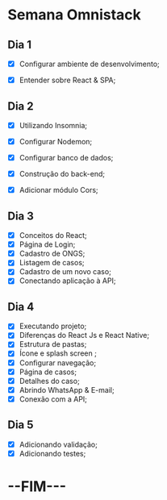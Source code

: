# Semana Omnistack

## Dia 1

- [x] Configurar ambiente de desenvolvimento;
- [x] Entender sobre React & SPA;


## Dia 2

- [x] Utilizando Insomnia;
- [x] Configurar Nodemon;
- [x] Configurar banco de dados; 
- [x] Construção do back-end; 
- [x] Adicionar módulo Cors; 


## Dia 3

- [x] Conceitos do React; 
- [x] Página de Login; 
- [x] Cadastro de ONGS; 
- [x] Listagem de casos; 
- [x] Cadastro de um novo caso;
- [x] Conectando aplicação à API;  

## Dia 4

- [x] Executando projeto; 
- [x] Diferenças do React Js e React Native; 
- [x] Estrutura de pastas; 
- [x] Ícone e splash screen ; 
- [x] Configurar navegação;
- [x] Página de casos; 
- [x] Detalhes do caso; 
- [x] Abrindo WhatsApp & E-mail;
- [x] Conexão com a API;

## Dia 5

- [x] Adicionando validação; 
- [x] Adicionando testes; 

# --FIM--- 






